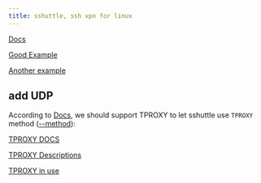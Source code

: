 ```yaml
---
title: sshuttle, ssh vpn for linux
---
```


[Docs](https://sshuttle.readthedocs.io/en/stable/manpage.html)

[Good Example](https://arazgholami.medium.com/using-ssh-tunneling-as-vpn-with-clients-for-mac-linux-windows-and-ios-android-tv-6e80e98d1e16)

[Another example]([sshuttle](https://perfecto25.medium.com/using-sshuttle-as-a-service-bec2684a65fe))

## add UDP

According to [Docs](https://sshuttle.readthedocs.io/en/latest/requirements.html), we should support TPROXY to let sshuttle use `TPROXY` method ([--method](https://sshuttle.readthedocs.io/en/stable/manpage.html#cmdoption-sshuttle-method)):

[TPROXY DOCS](https://www.kernel.org/doc/html/v5.8/networking/tproxy.html)

[TPROXY Descriptions](https://serverfault.com/questions/1056072/what-is-the-purpose-of-tproxy-how-should-you-use-it-and-what-happens-internally)

[TPROXY in use](https://github.com/FarFetchd/simple_tproxy_example)
